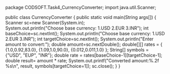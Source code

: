 package CODSOFT.Task4_CurrencyConverter;
import java.util.Scanner;

public class CurrencyConverter
{
    public static void main(String args[])
    {
        Scanner sc=new Scanner(System.in);    
        System.out.println("Choose base currency: 1.USD 2.EUR 3.INR");
        int baseChoice=sc.nextInt();
        System.out.println("Choose base currency: 1.USD 2.EUR 3.INR");
        int targetChoice=sc.nextInt(); 
        System.out.println("Enter amount to convert:");
        double amount=sc.nextDouble();
        double[][] rates = {
            {1.0,0.92,83.0},
            {1.09,1.0,90.0},
            {0.012,0.011,1.0}
        };
        String[] symbols = {"USD", "EUP", "INR"};
        double rate = rates[baseChoice-1][targetChoice-1];
        double result= amount * rate;
        System.out.printf("Converted amount:%.2f %s\n", result, symbols[targetChoice=1]);
        sc.close();
    }
}


